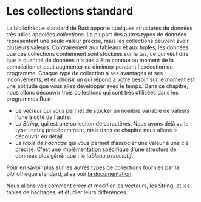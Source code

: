 <!--
# Common Collections
-->

# Les collections standard

<!--
Rust’s standard library includes a number of very useful data structures called
*collections*. Most other data types represent one specific value, but
collections can contain multiple values. Unlike the built-in array and tuple
types, the data these collections point to is stored on the heap, which means
the amount of data does not need to be known at compile time and can grow or
shrink as the program runs. Each kind of collection has different capabilities
and costs, and choosing an appropriate one for your current situation is a
skill you’ll develop over time. In this chapter, we’ll discuss three
collections that are used very often in Rust programs:
-->

La bibliothèque standard de Rust apporte quelques structures de données très
utiles appelées *collections*. La plupart des autres types de données
représentent une seule valeur précise, mais les collections peuvent avoir
plusieurs valeurs. Contrairement aux tableaux et aux tuples,
les données que ces collections contiennent sont stockées sur le tas, ce qui
veut dire que la quantité de données n'a pas à être connue au moment de la
compilation et peut augmenter ou diminuer pendant l'exécution du programme.
Chaque type de collection a ses avantages et ses inconvénients, et en choisir un
qui répond à votre besoin sur le moment est une aptitude que vous allez
développer avec le temps. Dans ce chapitre, nous allons découvrir trois
collections qui sont très utilisées dans les programmes Rust :

<!--
* A *vector* allows you to store a variable number of values next to each other.
* A *string* is a collection of characters. We’ve mentioned the `String` type
  previously, but in this chapter we’ll talk about it in depth.
* A *hash map* allows you to associate a value with a particular key. It’s a
  particular implementation of the more general data structure called a *map*.
-->

* Le *vecteur* qui vous permet de stocker un nombre variable de valeurs l'une à
  côté de l'autre.
* La *String*, qui est une collection de caractères. Nous avons déjà vu le type
  `String` précédemment, mais dans ce chapitre nous allons le découvrir en
  détail.
* La *table de hachage* qui vous permet d'associer une valeur à une clé précise.
  C'est une implémentation spécifique d'une structure de données plus générique :
  le *tableau associatif*.

<!--
To learn about the other kinds of collections provided by the standard library,
see [the documentation][collections].
-->

Pour en savoir plus sur les autres types de collections fournies par la
bibliothèque standard, allez voir [la documentation][collections].

<!--
[collections]: ../std/collections/index.html
-->

[collections]: https://doc.rust-lang.org/std/collections/index.html

<!--
We’ll discuss how to create and update vectors, strings, and hash maps, as well
as what makes each special.
-->

Nous allons voir comment créer et modifier les vecteurs, les String, et les
tables de hachages, et étudier leurs différences.
